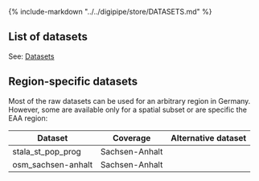 {%
   include-markdown "../../digipipe/store/DATASETS.md"
%}
 
## List of datasets

See: [Datasets](../datasets/raw_datasets.md)

## Region-specific datasets

Most of the raw datasets can be used for an arbitrary region in Germany.
However, some are available only for a spatial subset or are specific the EAA
region:


| Dataset            | Coverage       | Alternative dataset |
| ------------------ | -------------- | ------------------- |
| stala_st_pop_prog  | Sachsen-Anhalt |                     |
| osm_sachsen-anhalt | Sachsen-Anhalt |                     |


